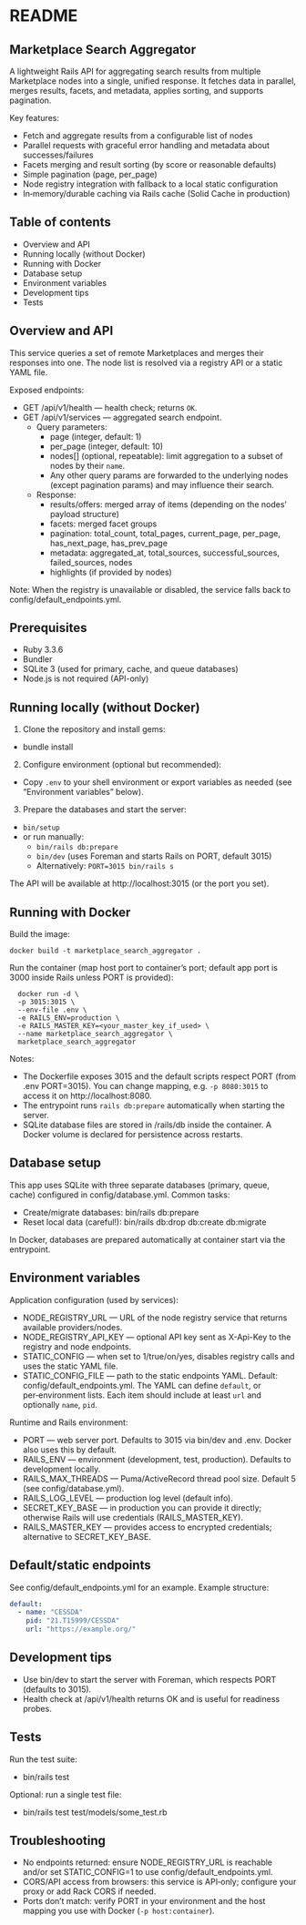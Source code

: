 # README

## Marketplace Search Aggregator

A lightweight Rails API for aggregating search results from multiple Marketplace nodes into a single, unified response. It fetches data in parallel, merges results, facets, and metadata, applies sorting, and supports pagination.

Key features:

- Fetch and aggregate results from a configurable list of nodes
- Parallel requests with graceful error handling and metadata about successes/failures
- Facets merging and result sorting (by score or reasonable defaults)
- Simple pagination (page, per_page)
- Node registry integration with fallback to a local static configuration
- In‑memory/durable caching via Rails cache (Solid Cache in production)

## Table of contents

- Overview and API
- Running locally (without Docker)
- Running with Docker
- Database setup
- Environment variables
- Development tips
- Tests

## Overview and API

This service queries a set of remote Marketplaces and merges their responses into one. The node list is resolved via a registry API or a static YAML file.

Exposed endpoints:

- GET /api/v1/health — health check; returns `OK`.
- GET /api/v1/services — aggregated search endpoint.
  * Query parameters:
    - page (integer, default: 1)
    - per_page (integer, default: 10)
    - nodes[] (optional, repeatable): limit aggregation to a subset of nodes by their `name`.
    - Any other query params are forwarded to the underlying nodes (except pagination params) and may influence their search.
  * Response:
    - results/offers: merged array of items (depending on the nodes’ payload structure)
    - facets: merged facet groups
    - pagination: total_count, total_pages, current_page, per_page, has_next_page, has_prev_page
    - metadata: aggregated_at, total_sources, successful_sources, failed_sources, nodes
    - highlights (if provided by nodes)

Note: When the registry is unavailable or disabled, the service falls back to config/default_endpoints.yml.

## Prerequisites

- Ruby 3.3.6
- Bundler
- SQLite 3 (used for primary, cache, and queue databases)
- Node.js is not required (API-only)

## Running locally (without Docker)

1) Clone the repository and install gems:

- bundle install

2) Configure environment (optional but recommended):

- Copy `.env` to your shell environment or export variables as needed (see “Environment variables” below).

3) Prepare the databases and start the server:

- `bin/setup`
- or run manually:
  * `bin/rails db:prepare`
  * `bin/dev` (uses Foreman and starts Rails on PORT, default 3015)
  * Alternatively: `PORT=3015 bin/rails s`

The API will be available at http://localhost:3015 (or the port you set).

## Running with Docker

Build the image:

```shell
docker build -t marketplace_search_aggregator .
```

Run the container (map host port to container’s port; default app port is 3000 inside Rails unless PORT is provided):

```shell
  docker run -d \
  -p 3015:3015 \
  --env-file .env \
  -e RAILS_ENV=production \
  -e RAILS_MASTER_KEY=<your_master_key_if_used> \
  --name marketplace_search_aggregator \
  marketplace_search_aggregator
```

Notes:

- The Dockerfile exposes 3015 and the default scripts respect PORT (from .env PORT=3015). You can change mapping, e.g. `-p 8080:3015` to access it on http://localhost:8080.
- The entrypoint runs `rails db:prepare` automatically when starting the server.
- SQLite database files are stored in /rails/db inside the container. A Docker volume is declared for persistence across restarts.

## Database setup

This app uses SQLite with three separate databases (primary, queue, cache) configured in config/database.yml. Common tasks:

- Create/migrate databases: bin/rails db:prepare
- Reset local data (careful!): bin/rails db:drop db:create db:migrate

In Docker, databases are prepared automatically at container start via the entrypoint.

## Environment variables

Application configuration (used by services):

- NODE_REGISTRY_URL — URL of the node registry service that returns available providers/nodes.
- NODE_REGISTRY_API_KEY — optional API key sent as X-Api-Key to the registry and node endpoints.
- STATIC_CONFIG — when set to 1/true/on/yes, disables registry calls and uses the static YAML file.
- STATIC_CONFIG_FILE — path to the static endpoints YAML. Default: config/default_endpoints.yml. The YAML can define `default`, or per‑environment lists. Each item should include at least `url` and optionally `name`, `pid`.

Runtime and Rails environment:

- PORT — web server port. Defaults to 3015 via bin/dev and .env. Docker also uses this by default.
- RAILS_ENV — environment (development, test, production). Defaults to development locally.
- RAILS_MAX_THREADS — Puma/ActiveRecord thread pool size. Default 5 (see config/database.yml).
- RAILS_LOG_LEVEL — production log level (default info).
- SECRET_KEY_BASE — in production you can provide it directly; otherwise Rails will use credentials (RAILS_MASTER_KEY).
- RAILS_MASTER_KEY — provides access to encrypted credentials; alternative to SECRET_KEY_BASE.

## Default/static endpoints

See config/default_endpoints.yml for an example. Example structure:

```yaml
default:
  - name: "CESSDA"
    pid: "21.T15999/CESSDA"
    url: "https://example.org/"
```

## Development tips

- Use bin/dev to start the server with Foreman, which respects PORT (defaults to 3015).
- Health check at /api/v1/health returns OK and is useful for readiness probes.

## Tests

Run the test suite:

- bin/rails test

Optional: run a single test file:

- bin/rails test test/models/some_test.rb

## Troubleshooting

- No endpoints returned: ensure NODE_REGISTRY_URL is reachable and/or set STATIC_CONFIG=1 to use config/default_endpoints.yml.
- CORS/API access from browsers: this service is API‑only; configure your proxy or add Rack CORS if needed.
- Ports don’t match: verify PORT in your environment and the host mapping you use with Docker (`-p host:container`).
